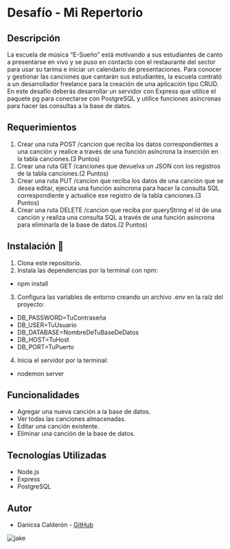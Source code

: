 # Desafío - Mi Repertorio

## Descripción
La escuela de música “E-Sueño” está motivando a sus estudiantes de canto a presentarse en
vivo y se puso en contacto con el restaurante del sector para usar su tarima e iniciar un
calendario de presentaciones. Para conocer y gestionar las canciones que cantarán sus
estudiantes, la escuela contrató a un desarrollador freelance para la creación de una
aplicación tipo CRUD.
En este desafío deberás desarrollar un servidor con Express que utilice el paquete pg para
conectarse con PostgreSQL y utilice funciones asíncronas para hacer las consultas a la base
de datos.

## Requerimientos
1. Crear una ruta POST /cancion que reciba los datos correspondientes a una canción y
realice a través de una función asíncrona la inserción en la tabla canciones.(3 Puntos)
2. Crear una ruta GET /canciones que devuelva un JSON con los registros de la tabla
canciones.(2 Puntos)
3. Crear una ruta PUT /cancion que reciba los datos de una canción que se desea editar,
ejecuta una función asíncrona para hacer la consulta SQL correspondiente y actualice
ese registro de la tabla canciones.(3 Puntos)
4. Crear una ruta DELETE /cancion que reciba por queryString el id de una canción y
realiza una consulta SQL a través de una función asíncrona para eliminarla de la base
de datos.(2 Puntos)

## Instalación 🔧
1. Clona este repositorio.
2. Instala las dependencias por la terminal con npm:
- npm install
3. Configura las variables de entorno creando un archivo .env en la raíz del proyecto:
- DB_PASSWORD=TuContraseña
- DB_USER=TuUsuario
- DB_DATABASE=NombreDeTuBaseDeDatos
- DB_HOST=TuHost
- DB_PORT=TuPuerto
4. Inicia el servidor por la terminal:
- nodemon server

## Funcionalidades
- Agregar una nueva canción a la base de datos.
- Ver todas las canciones almacenadas.
- Editar una canción existente.
- Eliminar una canción de la base de datos.

## Tecnologías Utilizadas
- Node.js
- Express
- PostgreSQL

## Autor
- Danicsa Calderón - [GitHub](https://github.com/DaniCalderonM)

![jake](https://github.com/DaniCalderonM/Desafio-MiRepertorio/assets/128839529/a50fc22d-bf7b-4efc-af11-5bacc4160bd9)


